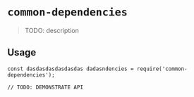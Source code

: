 # `common-dependencies`

> TODO: description

## Usage

```
const dasdasdasdasdasdas dadasndencies = require('common-dependencies');

// TODO: DEMONSTRATE API
```
